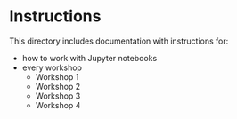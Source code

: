 # Instructions

This directory includes documentation with instructions for:

* how to work with Jupyter notebooks
* every workshop 
  * Workshop 1
  * Workshop 2
  * Workshop 3
  * Workshop 4
